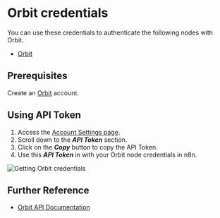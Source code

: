 # Orbit credentials

You can use these credentials to authenticate the following nodes with Orbit.

- [Orbit](/integrations/builtin/app-nodes/n8n-nodes-base.orbit/)

## Prerequisites

Create an [Orbit](https://app.orbit.love/) account.

## Using API Token

1. Access the [Account Settings page](https://app.orbit.love/user/edit).
2. Scroll down to the ***API Token*** section.
3. Click on the ***Copy*** button to copy the API Token.
4. Use this ***API Token*** in with your Orbit node credentials in n8n.

![Getting Orbit credentials](/_images/integrations/builtin/credentials/orbit/using-api.gif)

## Further Reference

- [Orbit API Documentation](https://www.notion.so/Orbit-API-Documentation-41ed7911e070400b99cfebb296813670#cb4111e0436e420c8c05af078496ff30)
